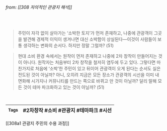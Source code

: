 
###### from: [[308 자의적인 관광지 해석]]

<br/>

>주민이 자각 없이 살아가는 ‘소박한 토지’가 먼저 존재하고, 나중에 관광객이 그곳을 발견해 경제적 이익이 생겨나면 대신 소박함이 상실된다—이것이 사람들이 보통 생각하는 변화의 순서다. 하지만 정말 그럴까? (51)

>현대 소비 환경 속에서는 원작이 먼저 존재하고 나중에 2차 창작이 만들어지는 것이 아니다. 원작자는 처음부터 2차 창작을 철저히 염두에 두고 있다. 그렇다면 마찬가지로 처음에 ‘소박’한 주민이 있고 뒤이어 관광객이 오게 된다는 순서도 실은 전도된 것이 아닐까? 아니, 오히려 지금은 모든 장소가 관광객의 시선을 이미 내면화해 시가지나 커뮤니티를 만드는 쪽으로 바뀌고 만 것이 아닐까? 달리 말해 모든 것이 테마 파크화하고 있는 것이 아닐까? (51)
 

<br/>

| <small> Tags </small> | #2차창작 #소비 #관광지 #테마파크 #시선  |
| --- | --- |

[[308a1 관광지 주민의 수용 과정]]

